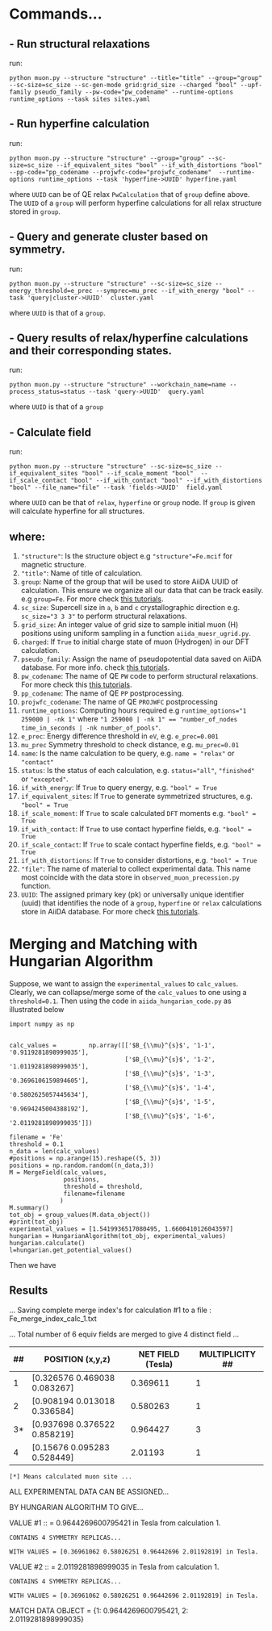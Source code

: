 # Commands...

## - Run structural relaxations

run:

`python muon.py --structure "structure" --title="title" --group="group" --sc-size=sc_size --sc-gen-mode grid:grid_size --charged "bool" --upf-family pseudo_family --pw-code="pw_codename" --runtime-options runtime_options --task sites sites.yaml` 
  
## - Run hyperfine calculation

run:

`python muon.py --structure "structure" --group="group" --sc-size=sc_size --if_equivalent_sites "bool" --if_with_distortions "bool"  --pp-code="pp_codename --projwfc-code="projwfc_codename"  --runtime-options runtime_options --task 'hyperfine->UUID' hyperfine.yaml`

where `UUID` can be of QE relax `PwCalculation` that of `group` define above. The `UUID` of a `group` will perform hyperfine calculations for all relax structure stored in `group`.

## - Query and generate cluster based on symmetry.

run:

`python muon.py --structure "structure" --sc-size=sc_size --energy_threshold=e_prec --symprec=mu_prec --if_with_energy "bool" --task 'query|cluster->UUID'  cluster.yaml`

where `UUID` is that of a `group`.

## - Query results of relax/hyperfine calculations and their corresponding states.

run:

`python muon.py --structure "structure" --workchain_name=name --process_status=status --task 'query->UUID'  query.yaml`

where `UUID` is that of a `group`


## - Calculate field

run:

`python muon.py --structure "structure" --sc-size=sc_size --if_equivalent_sites "bool" --if_scale_moment "bool"  --if_scale_contact "bool" --if_with_contact "bool" --if_with_distortions "bool" --file_name="file" --task 'fields->UUID'  field.yaml`

where `UUID` can be that of `relax`, `hyperfine` or `group` node. If `group` is given will calculate hyperfine for all structures.


## where:

  1. `"structure"`: Is the structure object e.g `"structure"=Fe.mcif` for magnetic structure.
  2. `"title"`: Name of title of calculation.
  3. `group`: Name of the group that will be used to store AiiDA UUID of calculation. This ensure we organize all our data that can be track easily. e.g `group=Fe`. For more check [this tutorials](https://aiida-tutorials.readthedocs.io/en/tutorial-2021-intro/sections/getting_started/basics.html#fundamentals-basics).
  4. `sc_size`: Supercell size in `a`, `b` and `c` crystallographic direction e.g. `sc_size="3 3 3"` to perform structural relaxations.
  5. `grid_size`: An integer value of grid size to sample initial muon (H) positions using uniform sampling in a function `aiida_muesr_ugrid.py`.
  6. `charged`: If `True` to initial charge state of muon (Hydrogen) in our DFT calculation.
  7. `pseudo_family`: Assign the name of pseudopotential data saved on AiiDA database. For more info. check [this tutorials](https://aiida-tutorials.readthedocs.io/en/tutorial-2021-intro/sections/getting_started/basics.html#fundamentals-basics).
  8. `pw_codename`: The name of QE `PW` code to perform structural relaxations. For more check this [this tutorials](https://aiida-tutorials.readthedocs.io/en/tutorial-2021-intro/sections/getting_started/basics.html#fundamentals-basics).
  9. `pp_codename`: The name of QE `PP` postprocessing.
  9. `projwfc_codename`: The name of QE `PROJWFC` postprocessing
  9. `runtime_options`: Computing hours required e.g `runtime_options="1 259000 | -nk 1"` where `"1 259000 | -nk 1" == "number_of_nodes time_in_seconds | -nk number_of_pools"`.
  3. `e_prec`: Energy difference threshold in `eV`, e.g. `e_prec=0.001`
  4. `mu_prec` Symmetry threshold to check distance, e.g. `mu_prec=0.01`
  1. `name`: Is the name calculation to be query, e.g. `name = "relax"` or `"contact"`
  2. `status`: Is the status of each calculation, e.g. `status="all"`, `"finished"` or `"excepted"`.  
  0. `if_with_energy`: If `True` to query energy, e.g. `"bool" = True` 
  1. `if_equivalent_sites`: If `True` to generate symmetrized structures, e.g. `"bool" = True` 
  2. `if_scale_moment`: If `True` to scale calculated `DFT` moments e.g. `"bool" = True` 
  3. `if_with_contact`: If `True` to use contact hyperfine fields, e.g. `"bool" = True` 
  4. `if_scale_contact`: If `True` to scale contact hyperfine fields, e.g. `"bool" = True` 
  5. `if_with_distortions`: If `True` to consider distortions, e.g.  `"bool" = True` 
  6. `"file"`: The name of material to collect experimental data. This name most coincide with the data store in `observed_muon_precession.py` function. 
  7. `UUID`: The assigned primary key (pk) or universally unique identifier (uuid) that identifies the node of a `group`, `hyperfine` or `relax` calculations store in AiiDA database. For more check [this tutorials](https://aiida-tutorials.readthedocs.io/en/tutorial-2021-intro/sections/getting_started/basics.html#fundamentals-basics).

# Merging and Matching with Hungarian Algorithm

Suppose, we want to assign the `experimental_values` to  `calc_values`.
Clearly, we can collapse/merge some of the `calc_values` to one using a
`threshold=0.1`. Then using the code in `aiida_hungarian_code.py` 
as illustrated below

```
import numpy as np


calc_values =         np.array([['$B_{\\mu}^{s}$', '1-1', '0.9119281898999035'],
                                ['$B_{\\mu}^{s}$', '1-2', '1.0119281898999035'],
                                ['$B_{\\mu}^{s}$', '1-3', '0.3696106159894605'],
                                ['$B_{\\mu}^{s}$', '1-4', '0.5802625057445634'],
                                ['$B_{\\mu}^{s}$', '1-5', '0.9694245004388192'],
                                ['$B_{\\mu}^{s}$', '1-6', '2.0119281898999035']])

filename = 'Fe'
threshold = 0.1
n_data = len(calc_values)
#positions = np.arange(15).reshape((5, 3))
positions = np.random.random((n_data,3))
M = MergeField(calc_values, 
               positions, 
               threshold = threshold, 
               filename=filename
              )
M.summary()        
tot_obj = group_values(M.data_object())
#print(tot_obj)
experimental_values = [1.5419936517080495, 1.6600410126043597]
hungarian = HungarianAlgorithm(tot_obj, experimental_values)
hungarian.calculate()
l=hungarian.get_potential_values()
```

Then we have

## Results

... Saving complete merge index's for calculation #1 to a file : Fe_merge_index_calc_1.txt

... Total number of 6 equiv fields are merged to give 4 distinct field ...

| ##   | POSITION (x,y,z)             |   NET FIELD (Tesla) |   MULTIPLICITY ## |
|------|------------------------------|---------------------|-------------------|
| 1    | [0.326576 0.469038 0.083267] |            0.369611 |                 1 |
| 2    | [0.908194 0.013018 0.336584] |            0.580263 |                 1 |
| 3*   | [0.937698 0.376522 0.858219] |            0.964427 |                 3 |
| 4    | [0.15676  0.095283 0.528449] |            2.01193  |                 1 |

	[*] Means calculated muon site ...

ALL EXPERIMENTAL DATA CAN BE ASSIGNED...

BY HUNGARIAN ALGORITHM TO GIVE...

VALUE  #1 :: = 0.9644269600795421 in Tesla from calculation 1.

	CONTAINS 4 SYMMETRY REPLICAS...
        
	WITH VALUES = [0.36961062 0.58026251 0.96442696 2.01192819] in Tesla.
    
VALUE  #2 :: = 2.0119281898999035 in Tesla from calculation 1.

	CONTAINS 4 SYMMETRY REPLICAS...
    
	WITH VALUES = [0.36961062 0.58026251 0.96442696 2.01192819] in Tesla.

MATCH DATA OBJECT = {1: 0.9644269600795421, 2: 2.0119281898999035}


```python

```
